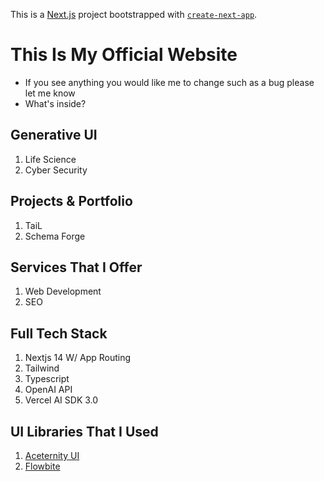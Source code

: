 This is a [Next.js](https://nextjs.org/) project bootstrapped with [`create-next-app`](https://github.com/vercel/next.js/tree/canary/packages/create-next-app).

# This Is My Official Website
- If you see anything you would like me to change such as a bug please let me know
- What's inside?

## Generative UI 
1. Life Science
2. Cyber Security

## Projects & Portfolio
1. TaiL
2. Schema Forge

## Services That I Offer
1. Web Development
2. SEO

## Full Tech Stack
1. Nextjs 14 W/ App Routing
2. Tailwind
3. Typescript
4. OpenAI API
5. Vercel AI SDK 3.0

## UI Libraries That I Used
1. [Aceternity UI](https://ui.aceternity.com/)
2. [Flowbite](https://flowbite.com/)